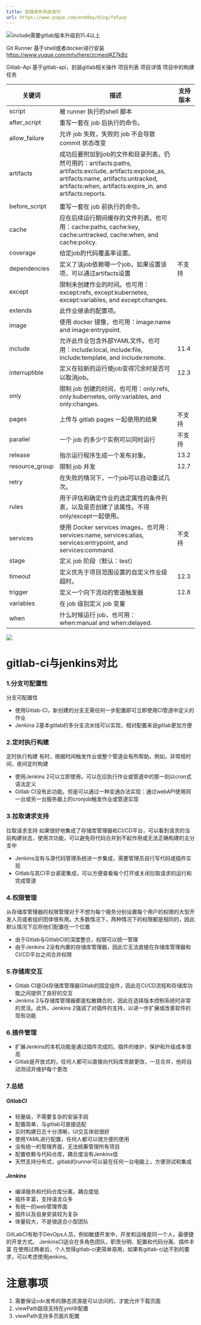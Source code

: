 ```yaml
---
title: 前端发布系统迭代
url: https://www.yuque.com/endday/blog/fa5yuy
---
```


![](..\assets\fa5yuy\b4ac73a17f75549badffb27ac969b2a4.svg)include需要gitlab版本升级到11.4以上

Git Runner
基于shell或者docker进行安装
<https://www.yuque.com/mty/here/zcmesl#Z7kBz>

Gitlab-Api
基于gitlab-api，封装gitlab相关操作
项目列表
项目详情
项目中的构建任务

| **关键词** | **描述** | 支持版本 |
| --- | --- | --- |
| script | 被 runner 执行的shell 脚本 |  |
| after\_script | 重写一套在 job 后执行的命令。 |  |
| allow\_failure | 允许 job 失败，失败的 job 不会导致 commit 状态改变 |  |
| artifacts | 成功后要附加到job的文件和目录列表。仍然可用的：artifacts:paths, artifacts:exclude, artifacts:expose\_as, artifacts:name, artifacts:untracked, artifacts:when, artifacts:expire\_in, and artifacts:reports. |&#x20;
&#x20;|
| before\_script | 重写一套在 job 前执行的命令。 |  |
| cache | 应在后续运行期间缓存的文件列表。也可用：cache:paths, cache:key, cache:untracked, cache:when, and cache:policy. |  |
| coverage | 给定job的代码覆盖率设置。 |  |
| dependencies | 定义了该job依赖哪一个job，如果设置该项，可以通过artifacts设置 | 不支持 |
| except | 限制未创建作业的时间。也可用：except:refs, except:kubernetes, except:variables, and except:changes. |  |
| extends | 此作业继承的配置项。 |  |
| image | 使用 docker 镜像，也可用：image:name and image:entrypoint. |  |
| include | 允许此作业包含外部YAML文件。也可用：include:local, include:file, include:template, and include:remote. | 11.4 |
| interruptible | 定义在较新的运行使job变得冗余时是否可以取消job。 | 12.3 |
| only | 限制 job 创建的时间，也可用：only:refs, only:kubernetes, only:variables, and only:changes. |  |
| pages | 上传与 gitlab pages 一起使用的结果 | 不支持 |
| parallel | 一个 job 的多少个实例可以同时运行 | 不支持 |
| release | 指示运行程序生成一个发布对象。 | 13.2 |
| resource\_group | 限制 job 并发 | 12.7 |
| retry | 在失败的情况下，一个job可以自动重试几次。 |  |
| rules | 用于评估和确定作业的选定属性的条件列表，以及是否创建了该属性。不得only/except一起使用。 |  |
| services | 使用 Docker services images，也可用：services:name, services:alias, services:entrypoint, and services:command. | 不支持 |
| stage | 定义 job 阶段（默认：test） |  |
| timeout | 定义优先于项目范围设置的自定义作业级超时。 | 12.3 |
| trigger | 定义一个向下流动的管道触发器 | 12.8 |
| variables | 在 job 级别定义 job 变量 |  |
| when | 什么时候运行 job，也可用：when:manual and when:delayed. |  |

![](..\assets\fa5yuy\ef20612a191c2c4fe67c7eb256536a11.svg)<a name="a0ZKU"></a>

# gitlab-ci与jenkins对比

<a name="up8Bk"></a>

### 1.分支可配置性

分支可配置性

- 使用Gitlab-CI，新创建的分支无需任何一步配置即可立即使用CI管道中定义的作业
- Jenkina 2基本gitlab的多分支流水线可以实现，相对配置来说gitlab更加方便 <a name="myMb1"></a>

### 2.定时执行构建

定时执行构建
有时，根据时间触发作业或整个管道会有所帮助。例如，非常规时间，夜间定时构建

- 使用Jenkins 2可以立即使用，可以在应执行作业或管道中的那一刻以cron式语法定义
- Gitlab CI没有此功能。但是可以通过一种变通办法实现：通过webAPI使用同一台或另一台服务器上的cronjob触发作业或管道实现 <a name="u2Dc8"></a>

### 3.拉取请求支持

拉取请求支持
如果很好地集成了存储库管理器和CI/CD平台，可以看到请求的当前构建状态，使用次功能，可以避免将代码合并到不起作用或无法正确构建的主分支中

- Jenkins没有与源代码管理系统进一步集成，需要管理员自行写代码或插件实现
- Gitlab与其CI平台紧密集成，可以方便查看每个打开或关闭拉取请求的运行和完成管道 <a name="cjlJe"></a>

### 4.权限管理

从存储库管理器的权限管理对于不想为每个服务分别设置每个用户的权限的大型开发人员或者组织团体很有用。大多数情况下，两种情况下的权限都是相同的，因此默认情况下应将他们配置在一个位置

- 由于Gitlab与GitlabCI的深度整合，权限可以统一管理
- 由于Jenkins 2没有内置的存储库管理器，因此它无法直接在存储库管理器和CI/CD平台之间合并权限 <a name="wUyEW"></a>

### 5.存储库交互

- Gitlab CI是Git存储库管理器Gitlab的固定组件，因此在CI/CD流程和存储库功能之间提供了良好的交互
- Jenkins 2与存储库管理器都是松散耦合的，因此在选择版本控制系统时非常的灵活。此外，Jenkins 2强调了对插件的支持，以进一步扩展或改善软件的现有功能 <a name="RfBpg"></a>

### 6.插件管理

- 扩展Jenkins的本机功能是通过插件完成的。插件的维护，保护和升级成本很高
- Gitlab是开放式的，任何人都可以直接向代码库贡献更改，一旦合并，他将自动测试并维护每个更改 <a name="wROvA"></a>

### 7.总结

<a name="rYswC"></a>

##### GitlabCI

- 轻量级，不需要复杂的安装手段
- 配置简单，与gitlab可直接适配
- 实时构建日志十分清晰，UI交互体验很好
- 使用YAML进行配置，任何人都可以很方便的使用
- 没有统一的管理界面，无法统筹管理所有项目
- 配置依赖与代码仓库，耦合度没有Jenkins低
- 天然支持分布式，gitlab的runner可以装在任何一台电脑上，方便测试和集成 <a name="EqCxI"></a>

##### Jenkins

- 编译服务和代码仓库分离，耦合度低
- 插件丰富，支持语言众多
- 有统一的web管理界面
- 插件以及自身安装较为复杂
- 体量较大，不是很适合小型团队

GitLabCI有助于DevOps人员，例如敏捷开发中，开发和运维是同一个人，最便捷的开发方式。
JenkinsCI适合在多角色团队，职责分明、配置和代码分离、插件丰富
在使用过两者后，个人觉得gitlab-ci更简单易用，如果有gitlab-ci达不到的要求，可以考虑使用jenkins。

<a name="g5BN8"></a>

# 注意事项

1. 需要保证cdn发布的静态资源是可以访问的，才能允许下载页面
2. viewPath路径支持在yml中配置
3. viewPath支持多页面片配置
